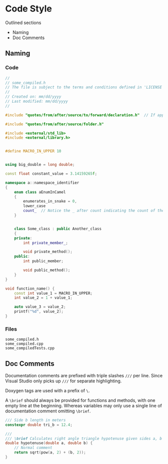 # Code Style

Outlined sections

* Naming
* Doc Comments

## Naming

### Code

```c++
//
// some_compiled.h
// The file is subject to the terms and conditions defined in 'LICENSE' in the source code package
//
// Created on: mm/dd/yyyy
// Last modified: mm/dd/yyyy
//

#include "quotes/from/after/source/to/forward/declaration.h"  // If applicable

#include "quotes/from/after/source/folder.h"

#include <external/std_lib>
#include <external/library.h>


#define MACRO_IN_UPPER 10


using big_double = long double;

const float constant_value = 3.14159265f;

namespace a::namespace_identifier
{
    enum class aEnumInCamel
    {
        enumerates_in_snake = 0,
        lower_case
        count_  // Notice the _ after count indicating the count of the enum
    }


    class Some_class : public Another_class
    {
    private:
        int private_member_;

        void private_method();
    public:
        int public_member;

        void public_method();
    }
}

void function_name() {
    const int value_1 = MACRO_IN_UPPER;
    int value_2 = 1 + value_1;

    auto value_3 = value_2;
    printf("%d", value_2);
}
```

### Files

```
some_compiled.h
some_compiled.cpp
some_compiledTests.cpp
```

## Doc Comments

Documentation comments are prefixed with triple slashes `///` per line. Since Visual Studio only picks up `///` for separate highlighting.

Doxygen tags are used with a prefix of `\`.

A `\brief` should always be provided for functions and methods, with one empty line at the beginning. Whereas variables may only use a single line of documentation comment omitting `\brief`.

```c++
/// Side b length in meters
constexpr double tri_b = 12.4;

///
/// \brief Calculates right angle triangle hypotenuse given sides a, b
double hypotenuse(double a, double b) {
    // Normal comment
    return sqrt(pow(a, 2) + (b, 2));
}
```
